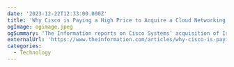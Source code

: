 ```yaml
---
date: '2023-12-22T12:33:00.000Z'
title: 'Why Cisco is Paying a High Price to Acquire a Cloud Networking Startup'
ogImage: ogimage.jpeg
ogSummary: 'The Information reports on Cisco Systems’ acquisition of Isovalent, a cloud networking and security startup backed by Google and Microsoft'
externalUrl: 'https://www.theinformation.com/articles/why-cisco-is-paying-a-high-price-to-acquire-a-cloud-networking-startup'
categories:
  - Technology
---
```


